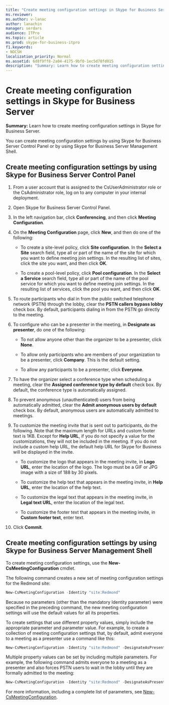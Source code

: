 ```yaml
---
title: "Create meeting configuration settings in Skype for Business Server"
ms.reviewer: 
ms.author: v-lanac
author: lanachin
manager: serdars
audience: ITPro
ms.topic: article
ms.prod: skype-for-business-itpro
f1.keywords:
- NOCSH
localization_priority: Normal
ms.assetid: 6d8f9ff8-2a04-4175-9bf0-1ec5d78fd015
description: "Summary: Learn how to create meeting configuration settings in Skype for Business Server."
---
```


# Create meeting configuration settings in Skype for Business Server
 
**Summary:** Learn how to create meeting configuration settings in Skype for Business Server.
  
You can create meeting configuration settings by using Skype for Business Server Control Panel or by using Skype for Business Server Management Shell.
  
## Create meeting configuration settings by using Skype for Business Server Control Panel

1. From a user account that is assigned to the CsUserAdministrator role or the CsAdministrator role, log on to any computer in your internal deployment.
    
2.  Open Skype for Business Server Control Panel.
    
3. In the left navigation bar, click **Conferencing**, and then click **Meeting Configuration**.
    
4. On the **Meeting Configuration** page, click **New**, and then do one of the following:
    
    - To create a site-level policy, click **Site configuration**. In the **Select a Site** search field, type all or part of the name of the site for which you want to define meeting join settings. In the resulting list of sites, click the site you want, and then click **OK**.
    
    - To create a pool-level policy, click **Pool configuration**. In the **Select a Service** search field, type all or part of the name of the pool service for which you want to define meeting join settings. In the resulting list of services, click the pool you want, and then click **OK**.
    
5. To route participants who dial in from the public switched telephone network (PSTN) through the lobby, clear the **PSTN callers bypass lobby** check box. By default, participants dialing in from the PSTN go directly to the meeting.
    
6. To configure who can be a presenter in the meeting, in **Designate as presenter**, do one of the following:
    
   - To not allow anyone other than the organizer to be a presenter, click **None**.
    
   - To allow only participants who are members of your organization to be a presenter, click **Company**. This is the default setting.
    
   - To allow any participants to be a presenter, click **Everyone**.
    
7. To have the organizer select a conference type when scheduling a meeting, clear the **Assigned conference type by default** check box. By default, the conference type is automatically assigned.
    
8. To prevent anonymous (unauthenticated) users from being automatically admitted, clear the **Admit anonymous users by default** check box. By default, anonymous users are automatically admitted to meetings.
    
9. To customize the meeting invite that is sent out to participants, do the following. Note that the maximum length for URLs and custom footer text is 1KB. Except for **Help URL**, if you do not specify a value for the customizations, they will not be included in the meeting. If you do not include a custom help URL, the default help URL for Skype for Business will be displayed in the invite. 
    
   - To customize the logo that appears in the meeting invite, in **Logo URL**, enter the location of the logo. The logo must be a GIF or JPG image with a size of 188 by 30 pixels. 
    
   - To customize the help text that appears in the meeting invite, in **Help URL**, enter the location of the help text.
    
   - To customize the legal text that appears in the meeting invite, in **Legal text URL**, enter the location of the legal text.
    
   - To customize the footer text that appears in the meeting invite, in **Custom footer text**, enter text.
    
10. Click **Commit**.
    
## Create meeting configuration settings by using Skype for Business Server Management Shell

To create meeting configuration settings, use the **New-CsMeetingConfiguration** cmdlet.
  
The following command creates a new set of meeting configuration settings for the Redmond site:
  
```PowerShell
New-CsMeetingConfiguration -Identity "site:Redmond"
```

Because no parameters (other than the mandatory Identity parameter) were specified in the preceding command, the new meeting configuration settings will use the default values for all its properties.
  
To create settings that use different property values, simply include the appropriate parameter and parameter value. For example, to create a collection of meeting configuration settings that, by default, admit everyone to a meeting as a presenter use a command like this:
  
```PowerShell
New-CsMeetingConfiguration -Identity "site:Redmond" -DesignateAsPresenter "Everyone"
```

Multiple property values can be set by including multiple parameters. For example, the following command admits everyone to a meeting as a presenter and also forces PSTN users to wait in the lobby until they are formally admitted to the meeting:
  
```PowerShell
New-CsMeetingConfiguration -Identity "site:Redmond" -DesignateAsPresenter "Everyone" -PSTNUCallersBypassLobby $True
```

For more information, including a complete list of parameters, see [New-CsMeetingConfiguration](https://docs.microsoft.com/powershell/module/skype/new-csmeetingconfiguration?view=skype-ps).
  

